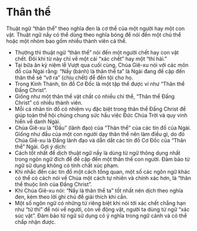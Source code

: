# Thân thể

Thuật ngữ “thân thể” theo nghĩa đen là cơ thể của một người hay một con vật. Thuật ngữ nầy có thể dùng theo nghĩa bóng để nói đến một chủ thể hoặc một nhóm bao gồm nhiều thành viên cá thể. 
- Thường thì thuật ngữ “thân thể” nói đến một người chết hay con vật chết. Đôi khi từ này chỉ về một cái “xác chết” hay một “thi hài.” 
- Tại bữa ăn kỷ niệm lễ Vượt qua cuối cùng, Chúa Giê-xu nói với các môn đồ của Ngài rằng: “Nầy (bánh) là thân thể ta” là Ngài đang đề cập đến thân thể sẽ “vỡ ra” (chịu chết) để đền tội cho họ.
- Trong Kinh Thánh, tín đồ Cơ Đốc là một tập thể được ví như “Thân thể Đấng Christ”.
- Giống như một thân thể vật chất có nhiều chi thể, “Thân thể Đấng Christ” có nhiều thành viên.
- Mỗi cá nhân tín đồ có nhiệm vụ đặc biệt trong thân thể Đấng Christ để giúp toàn thể hội chúng chung sức hầu việc Đức Chúa Trời và quy vinh hiển về danh Ngài.
- Chúa Giê-xu là “Đầu” (lãnh đạo) của “Thân thể” của các tín đồ của Ngài.  Giống như đầu của một con người dạy thân thể nên làm điều gì, do đó Chúa Giê-xu là Đấng lãnh đạo và dẫn dắt các tín đồ Cơ Đốc của “Thân thể” Ngài.
Gợi ý dịch:
- Cách tốt nhất để dịch thuật ngữ nầy là dùng từ ngữ thông dụng nhất trong ngôn ngữ đích để đề cập đến một thân thể con người. Đảm bảo từ ngữ sử dụng không có tính chất xúc phạm.
- Khi nhắc đến các tín đồ một cách tổng quan, một số các ngôn ngữ khác có thể có cách nói về Chúa một cách tự nhiên và chính xác hơn, là “thân thể thuộc linh của Đấng Christ”.
- Khi Chúa Giê-xu nói: “Nầy là thân thể ta” tốt nhất nên dịch theo nghĩa đen, kèm theo lời ghi chú để giải thích khi cần.
- Một số ngôn ngữ có những từ riêng biệt khi nói tới xác chết chẳng hạn như “tử thi” để nói về người, còn về động vật, người ta dùng từ ngữ “xác súc vật”.  Đảm bảo từ ngữ sử dụng có ý nghĩa trong ngữ cảnh và có thể chấp nhận được.

